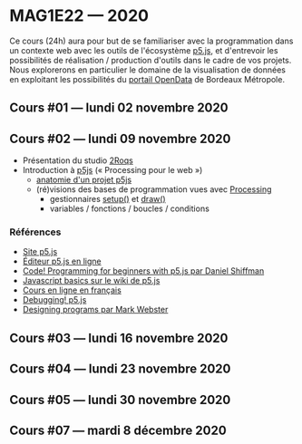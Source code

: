 MAG1E22 — 2020
===============================================

Ce cours (24h) aura pour but de se familiariser avec la programmation dans un contexte web avec les outils de l'écosystème [p5.js](https://p5js.org/), et d'entrevoir les possibilités de réalisation / production d'outils dans le cadre de vos projets.
Nous explorerons en particulier le domaine de la visualisation de données en exploitant les possibilités du [portail OpenData](https://opendata.bordeaux-metropole.fr/) de Bordeaux Métropole.


## Cours #01 — lundi 02 novembre 2020
## Cours #02 — lundi 09 novembre 2020 
* Présentation du studio [2Roqs](http://www.2roqs.fr) 
* Introduction à [p5js](https://p5js.org/) (« Processing pour le web »)
  * [anatomie d'un projet p5js](https://p5js.org/get-started/)
  * (ré)visions des bases de programmation vues avec [Processing](https://processing.org/)
     * gestionnaires [setup()](https://p5js.org/reference/#/p5/setup) et [draw()](https://p5js.org/reference/#/p5/draw)
     * variables / fonctions / boucles / conditions

### Références
* [Site p5.js](https://p5js.org/)
* [Éditeur p5.js en ligne](https://editor.p5js.org/)
* [Code! Programming for beginners with p5.js par Daniel Shiffman](https://www.youtube.com/watch?v=yPWkPOfnGsw)
* [Javascript basics sur le wiki de p5.js](https://github.com/processing/p5.js/wiki/JavaScript-basics)
* [Cours en ligne en français](http://www.lyceelecorbusier.eu/p5js/)
* [Debugging! p5.js](https://p5js.org/learn/debugging.html)
* [Designing programs par Mark Webster](https://designingprograms.bitbucket.io)

## Cours #03 — lundi 16 novembre 2020 

## Cours #04 — lundi 23 novembre 2020 

## Cours #05 — lundi 30 novembre 2020 

## Cours #07 — mardi 8 décembre 2020


